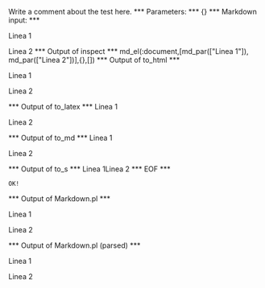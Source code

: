 Write a comment about the test here.
*** Parameters: ***
{}
*** Markdown input: ***

Linea 1

Linea 2
*** Output of inspect ***
md_el(:document,[md_par(["Linea 1"]), md_par(["Linea 2"])],{},[])
*** Output of to_html ***

<p>Linea 1</p>

<p>Linea 2</p>

*** Output of to_latex ***
Linea 1

Linea 2


*** Output of to_md ***
Linea 1

Linea 2


*** Output of to_s ***
Linea 1Linea 2
*** EOF ***



	OK!



*** Output of Markdown.pl ***
<p>Linea 1</p>

<p>Linea 2</p>

*** Output of Markdown.pl (parsed) ***
<p>Linea 1</p
    ><p>Linea 2</p
  >